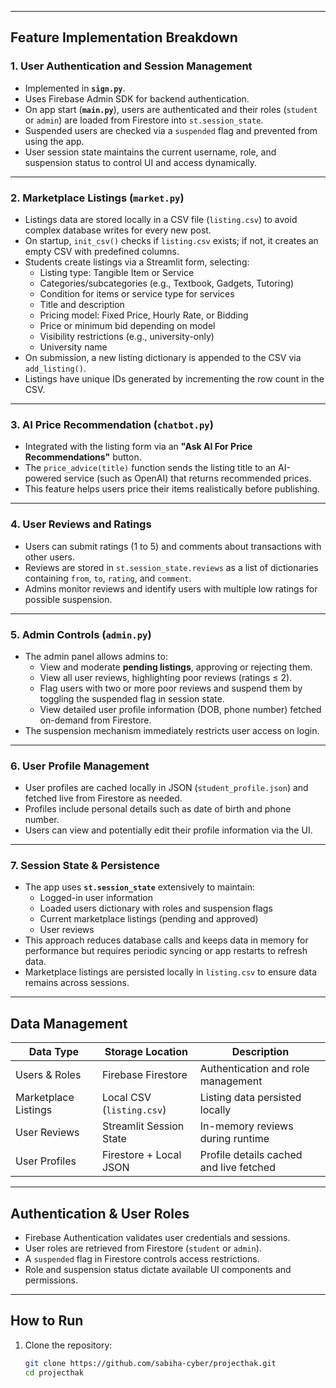 
---

## Feature Implementation Breakdown

### 1. User Authentication and Session Management

- Implemented in **`sign.py`**.
- Uses Firebase Admin SDK for backend authentication.
- On app start (**`main.py`**), users are authenticated and their roles (`student` or `admin`) are loaded from Firestore into `st.session_state`.
- Suspended users are checked via a `suspended` flag and prevented from using the app.
- User session state maintains the current username, role, and suspension status to control UI and access dynamically.

---

### 2. Marketplace Listings (`market.py`)

- Listings data are stored locally in a CSV file (`listing.csv`) to avoid complex database writes for every new post.
- On startup, `init_csv()` checks if `listing.csv` exists; if not, it creates an empty CSV with predefined columns.
- Students create listings via a Streamlit form, selecting:
  - Listing type: Tangible Item or Service
  - Categories/subcategories (e.g., Textbook, Gadgets, Tutoring)
  - Condition for items or service type for services
  - Title and description
  - Pricing model: Fixed Price, Hourly Rate, or Bidding
  - Price or minimum bid depending on model
  - Visibility restrictions (e.g., university-only)
  - University name
- On submission, a new listing dictionary is appended to the CSV via `add_listing()`.
- Listings have unique IDs generated by incrementing the row count in the CSV.

---

### 3. AI Price Recommendation (`chatbot.py`)

- Integrated with the listing form via an **"Ask AI For Price Recommendations"** button.
- The `price_advice(title)` function sends the listing title to an AI-powered service (such as OpenAI) that returns recommended prices.
- This feature helps users price their items realistically before publishing.

---

### 4. User Reviews and Ratings

- Users can submit ratings (1 to 5) and comments about transactions with other users.
- Reviews are stored in `st.session_state.reviews` as a list of dictionaries containing `from`, `to`, `rating`, and `comment`.
- Admins monitor reviews and identify users with multiple low ratings for possible suspension.

---

### 5. Admin Controls (`admin.py`)

- The admin panel allows admins to:
  - View and moderate **pending listings**, approving or rejecting them.
  - View all user reviews, highlighting poor reviews (ratings ≤ 2).
  - Flag users with two or more poor reviews and suspend them by toggling the suspended flag in session state.
  - View detailed user profile information (DOB, phone number) fetched on-demand from Firestore.
- The suspension mechanism immediately restricts user access on login.

---

### 6. User Profile Management

- User profiles are cached locally in JSON (`student_profile.json`) and fetched live from Firestore as needed.
- Profiles include personal details such as date of birth and phone number.
- Users can view and potentially edit their profile information via the UI.

---

### 7. Session State & Persistence

- The app uses **`st.session_state`** extensively to maintain:
  - Logged-in user information
  - Loaded users dictionary with roles and suspension flags
  - Current marketplace listings (pending and approved)
  - User reviews
- This approach reduces database calls and keeps data in memory for performance but requires periodic syncing or app restarts to refresh data.
- Marketplace listings are persisted locally in `listing.csv` to ensure data remains across sessions.

---

## Data Management

| Data Type             | Storage Location          | Description                           |
|-----------------------|--------------------------|-------------------------------------|
| Users & Roles         | Firebase Firestore       | Authentication and role management  |
| Marketplace Listings  | Local CSV (`listing.csv`)| Listing data persisted locally       |
| User Reviews          | Streamlit Session State  | In-memory reviews during runtime     |
| User Profiles         | Firestore + Local JSON   | Profile details cached and live fetched|

---

## Authentication & User Roles

- Firebase Authentication validates user credentials and sessions.
- User roles are retrieved from Firestore (`student` or `admin`).
- A `suspended` flag in Firestore controls access restrictions.
- Role and suspension status dictate available UI components and permissions.

---

## How to Run

1. Clone the repository:

   ```bash
   git clone https://github.com/sabiha-cyber/projecthak.git
   cd projecthak
